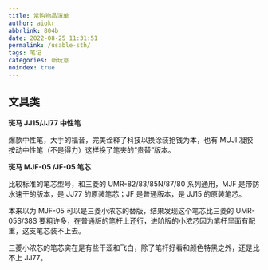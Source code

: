 ```yaml
---
title: 常购物品清单
author: aiokr
abbrlink: 804b
date: 2022-08-25 11:31:51
permalink: /usable-sth/
tags: 笔记
categories: 新玩意
noindex: true
---
```

## 文具类

**斑马 JJ15/JJ77 中性笔**

爆款中性笔，大手的福音，完美诠释了科技以换涂装抢钱为本，也有 MUJI 凝胶按动中性笔（不是得力）这样换了笔夹的“贵替”版本。

**斑马 MJF-05 /JF-05 笔芯**

比较标准的笔芯型号，和三菱的 UMR-82/83/85N/87/80 系列通用，MJF 是带防水速干的版本，是 JJ77 的原装笔芯；JF 是普通版本，是 JJ15 的原装笔芯。

本来以为 MJF-05 可以是三菱小浓芯的替版，结果发现这个笔芯比三菱的 UMR-05S/38S 要粗许多，在普通版的笔杆上还行，进阶版的小浓芯因为笔杆里面有配重，这支笔芯装不上去。

三菱小浓芯的笔芯实在是有些干涩和飞白，除了笔杆好看和颜色特黑之外，还是比不上 JJ77。
